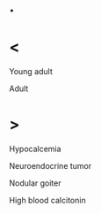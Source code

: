 # .

# <

Young adult

Adult

# >

Hypocalcemia

Neuroendocrine tumor

Nodular goiter

High blood calcitonin
